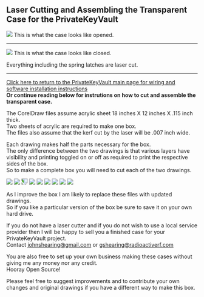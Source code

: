 ## Laser Cutting and Assembling the Transparent Case for the PrivateKeyVault  
<img src="../images/LaserCutMakeImages/CaseOpened.jpg">  
This is what the case looks like opened.  
<hr>

<img src="../images/LaserCutMakeImages/CaseClosed.jpg">   
This is what the case looks like closed.    

Everything including the spring latches are laser cut.  

<hr>

[Click here to return to the PrivateKeyVault main page for wiring and software installation instructions](https://github.com/johnshearing/PrivateKeyVault#privatekeyvault---make-instructions)  
**Or continue reading below for instrutions on how to cut and assemble the transparent case.**  

The CorelDraw files assume acrylic sheet 18 inches X 12 inches X .115 inch thick.  
Two sheets of acrylic are required to make one box.  
The files also assume that the kerf cut by the laser will be .007 inch wide.  

Each drawing makes half the parts necessary for the box.  
The only difference between the two drawings is that various layers have visibility and printing toggled on or off as required to print the respective sides of the box.  
So to make a complete box you will need to cut each of the two drawings.

<img src="../images/LaserCutMakeImages/01_In_The_PrinterCaseClosed.jpg">  
<img src="../images/LaserCutMakeImages/02_All_The_Parts.jpg">  
<img src="../images/LaserCutMakeImages/03_Latch_Parts.jpg" style="transform: rotate(90deg)">  
<img src="../images/LaserCutMakeImages/04_Sand_Latch02.jpg">  
<img src="../images/LaserCutMakeImages/05_Fit_Latch.jpg">  
<img src="../images/LaserCutMakeImages/06_Stack_Order_01.jpg">  
<img src="../images/LaserCutMakeImages/06_Stack_Order_02.jpg">  
<img src="../images/LaserCutMakeImages/06_Stack_Order_04.jpg">  
<img src="../images/LaserCutMakeImages/07_Finished_Box.jpg">  

As I improve the box I am likely to replace these files with updated drawings.  
So if you like a particular version of the box be sure to save it on your own hard drive.  

If you do not have a laser cutter and if you do not wish to use a local service provider then I will be happy to sell you a finished case for your PrivateKeyVault project.  
Contact johnshearing@gmail.com or gshearing@radioactiverf.com  

You are also free to set up your own business making these cases without giving me any money nor any credit.  
Hooray Open Source!  

Please feel free to suggest improvements and to contribute your own changes and original drawings if you have a different way to make this box.  


